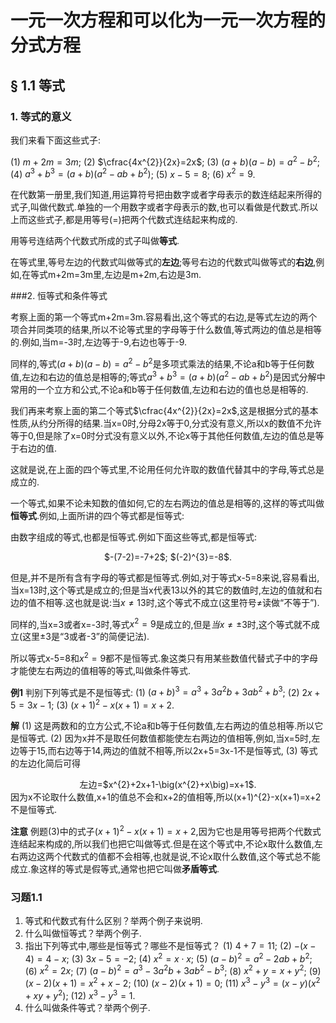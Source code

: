 <script type="text/javascript" src="http://cdn.mathjax.org/mathjax/latest/MathJax.js?config=TeX-AMS-MML_HTMLorMML"></script>
# 一元一次方程和可以化为一元一次方程的分式方程

## § 1.1 等式

### 1. 等式的意义

我们来看下面这些式子:

(1) $m+2m=3m$;
(2) $\cfrac{4x^{2}}{2x}=2x$;
(3) $(a+b)(a-b)=a^{2}-b^{2}$;
(4) $a^{3}+b^{3}=(a+b)\big(a^{2}-ab+b^{2}\big)$;
(5) $x-5=8$;
(6) $x^{2}=9$.

在代数第一册里,我们知道,用运算符号把由数字或者字母表示的数连结起来所得的式子,叫做代数式.单独的一个用数字或者字母表示的数,也可以看做是代数式.所以上而这些式子,都是用等号(=)把两个代数式连结起来构成的.

用等号连结两个代数式所成的式子叫做**等式**.

在等式里,等号左边的代数式叫做等式的**左边**;等号右边的代数式叫做等式的**右边**,例如,在等式m+2m=3m里,左边是m+2m,右边是3m.

###2. 恒等式和条件等式

考察上面的第一个等式m+2m=3m.容易看出,这个等式的右边,是等式左边的两个项合并同类项的结果,所以不论等式里的字母等于什么数值,等式两边的值总是相等的.例如,当m=-3时,左边等于-9,右边也等于-9.

同样的,等式$(a+b)(a-b)=a^{2}-b^{2}$是多项式乘法的结果,不论a和b等于任何数值,左边和右边的值总是相等的;等式$a^{3}+b^{3}=(a+b)\big(a^{2}-ab+b^{2}\big)$是因式分解中常用的一个立方和公式,不论a和b等于任何数值,左边和右边的值也总是相等的.

我们再来考察上面的第二个等式$\cfrac{4x^{2}}{2x}=2x$,这是根据分式的基本性质,从约分所得的结果.当x=0时,分母2x等于0,分式没有意义,所以x的数值不允许等于0,但是除了x=0时分式没有意义以外,不论x等于其他任何数值,左边的值总是等于右边的值.

这就是说,在上面的四个等式里,不论用任何允许取的数值代替其中的字母,等式总是成立的.

一个等式,如果不论未知数的值如何,它的左右两边的值总是相等的,这样的等式叫做**恒等式**.例如,上面所讲的四个等式都是恒等式:

由数字组成的等式,也都是恒等式.例如下面这些等式,都是恒等式:
<center>$-(7-2)=-7+2$;
$(-2)^{3}=-8$.</center>

但是,并不是所有含有字母的等式都是恒等式.例如,对于等式x-5=8来说,容易看出,当x=13时,这个等式是成立的;但是当x代表13以外的其它的数值时,左边的值就和右边的值不相等.这也就是说:当$x\neq13$时,这个等式不成立(这里符号$\neq$读做“不等于”).

同样的,当x=3或者x=-3时,等式$x^{2}=9$是成立的,但是$当x\neq\pm3$时,这个等式就不成立(这里$\pm3$是“3或者-3”的简便记法).

所以等式x-5=8和$x^{2}=9$都不是恒等式.象这类只有用某些数值代替式子中的字母才能使左右两边的值相等的等式,叫做条件等式.

**例1** 判别下列等式是不是恒等式:
(1) $(a+b)^{3}=a^{3}+3a^{2}b+3ab^{2}+b^{3}$;
(2) $2x+5=3x-1$;
(3) $(x+1)^{2}-x(x+1)=x+2$.

**解**
(1) 这是两数和的立方公式,不论a和b等于任何数值,左右两边的值总相等.所以它是恒等式.
(2) 因为x并不是取任何数值都能使左右两边的值相等,例如,当x=5时,左边等于15,而右边等于14,两边的值就不相等,所以2x+5=3x-1不是恒等式,
(3) 等式的左边化简后可得
<center>左边=$x^{2}+2x+1-\big(x^{2}+x\big)=x+1$.</center>
因为x不论取什么数值,x+1的值总不会和x+2的值相等,所以(x+1)^{2}-x(x+1)=x+2不是恒等式.

**注意** 例题(3)中的式子$(x+1)^{2}-x(x+1)=x+2$,因为它也是用等号把两个代数式连结起来构成的,所以我们也把它叫做等式.但是在这个等式中,不论x取什么数值,左右两边这两个代数式的值都不会相等,也就是说,不论x取什么数值,这个等式总不能成立.象这样的等式是假等式,通常也把它叫做**矛盾等式**.

### 习题1.1
1. 等式和代数式有什么区别？举两个例子来说明.
2. 什么叫做恒等式？举两个例子.
3. 指出下列等式中,哪些是恒等式？哪些不是恒等式？
   (1) $4+7=11$;
   (2) $-(x-4)=4-x$;
   (3) $3x-5=-2$;
   (4) $x^{2}=x\cdot x$;
   (5) $(a-b)^{2}=a^{2}-2ab+b^{2}$;
   (6) $x^{2}=2x$;
   (7) $(a-b)^{2}=a^{3}-3a^{2}b+3ab^{2}-b^{3}$;
   (8) $x^{2}+y=x+y^{2}$;
   (9) $(x-2)(x+1)=x^{2}+x-2$;
   (10) $(x-2)(x+1)=0$;
   (11) $x^{3}-y^{3}=(x-y)\big(x^{2}+xy+y^{2}\big)$;
   (12) $x^{3}-y^{3}=1$.
4. 什么叫做条件等式？举两个例子.
